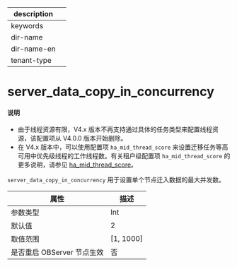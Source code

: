 |description||
|---|---|
|keywords||
|dir-name||
|dir-name-en||
|tenant-type||

# server_data_copy_in_concurrency

<main id="notice" type='explain'>
<h4>说明</h4>
<ul><li>由于线程资源有限，V4.x 版本不再支持通过具体的任务类型来配置线程资源，该配置项从 V4.0.0 版本开始删除。</li>
<li>在 V4.x 版本中，可以使用配置项 <code>ha_mid_thread_score</code> 来设置迁移任务等高可用中优先级线程的工作线程数。有关租户级配置项 <code>ha_mid_thread_score</code> 的更多说明，请参见 <a href="../400.tenant-level-configuration-items/3700.ha_mid_thread_score.md">ha_mid_thread_score</a>。</li></ul>
</main>

`server_data_copy_in_concurrency` 用于设置单个节点迁入数据的最大并发数。

|      **属性**      |   **描述**    |
|------------------|-------------|
| 参数类型             | Int         |
| 默认值              | 2           |
| 取值范围             | \[1, 1000\] |
| 是否重启 OBServer 节点生效 | 否           |

